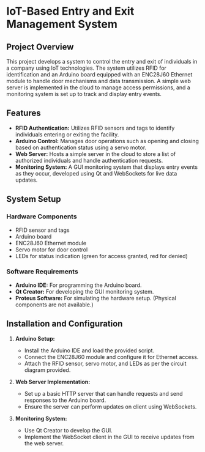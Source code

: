 # IoT-Based Entry and Exit Management System

## Project Overview

This project develops a system to control the entry and exit of individuals in a company using IoT technologies. The system utilizes RFID for identification and an Arduino board equipped with an ENC28J60 Ethernet module to handle door mechanisms and data transmission. A simple web server is implemented in the cloud to manage access permissions, and a monitoring system is set up to track and display entry events.

## Features

- **RFID Authentication:** Utilizes RFID sensors and tags to identify individuals entering or exiting the facility.
- **Arduino Control:** Manages door operations such as opening and closing based on authentication status using a servo motor.
- **Web Server:** Hosts a simple server in the cloud to store a list of authorized individuals and handle authentication requests.
- **Monitoring System:** A GUI monitoring system that displays entry events as they occur, developed using Qt and WebSockets for live data updates.

## System Setup

### Hardware Components

- RFID sensor and tags
- Arduino board
- ENC28J60 Ethernet module
- Servo motor for door control
- LEDs for status indication (green for access granted, red for denied)

### Software Requirements

- **Arduino IDE:** For programming the Arduino board.
- **Qt Creator:** For developing the GUI monitoring system.
- **Proteus Software:** For simulating the hardware setup. (Physical components are not available.)

## Installation and Configuration

1. **Arduino Setup:**
   - Install the Arduino IDE and load the provided script.
   - Connect the ENC28J60 module and configure it for Ethernet access.
   - Attach the RFID sensor, servo motor, and LEDs as per the circuit diagram provided.

2. **Web Server Implementation:**
   - Set up a basic HTTP server that can handle requests and send responses to the Arduino board.
   - Ensure the server can perform updates on client using WebSockets.

3. **Monitoring System:**
   - Use Qt Creator to develop the GUI.
   - Implement the WebSocket client in the GUI to receive updates from the web server.
